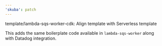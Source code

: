```yaml
---
'skuba': patch
---
```


template/lambda-sqs-worker-cdk: Align template with Serverless template

This adds the same boilerplate code available in `lambda-sqs-worker` along with Datadog integration.
